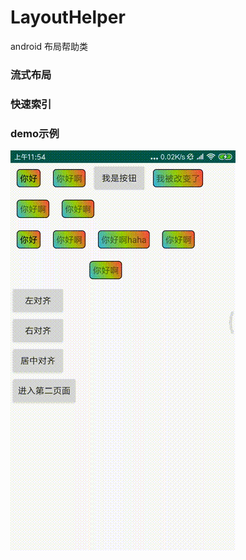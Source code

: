 # LayoutHelper
android 布局帮助类


### 流式布局


### 快速索引


### demo示例

<img src="app/src/main/gif/1.gif"/>

<!--<img src="app/src/main/res/drawable/woman.jpg"/>-->